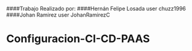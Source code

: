 ####Trabajo Realizado por:
####Hernán Felipe Losada user chuzz1996
####Johan Ramirez user JohanRamirezC


# Configuracion-CI-CD-PAAS
